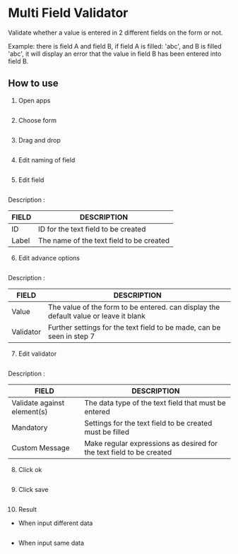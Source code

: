 # Multi Field Validator

Validate whether a value is entered in 2 different fields on the form or not.

Example: there is field A and field B, if field A is filled: 'abc', and B is filled 'abc', it will display an error that the value in field B has been entered into field B.


## How to use

1. Open apps

<img src="https://raw.githubusercontent.com/kinnara-digital-studio/kecak-workflow/master/docs/assets/.png" alt="" />


2. Choose form

<img src="https://raw.githubusercontent.com/kinnara-digital-studio/kecak-workflow/master/docs/assets/.png" alt="" />


3. Drag and drop

<img src="https://raw.githubusercontent.com/kinnara-digital-studio/kecak-workflow/master/docs/assets/.png" alt="" />



4. Edit naming of field

<img src="https://raw.githubusercontent.com/kinnara-digital-studio/kecak-workflow/master/docs/assets/.png" alt="" />


5. Edit field

<img src="https://raw.githubusercontent.com/kinnara-digital-studio/kecak-workflow/master/docs/assets/.png" alt="" />

Description :

|FIELD|DESCRIPTION|
|--|--|
|ID|ID for the text field to be created|
|Label|The name of the text field to be created|

6. Edit advance options

<img src="https://raw.githubusercontent.com/kinnara-digital-studio/kecak-workflow/master/docs/assets/.png" alt="" />

Description :

|FIELD|DESCRIPTION|
|--|--|
|Value|The value of the form to be entered. can display the default value or leave it blank|
|Validator|Further settings for the text field to be made, can be seen in step 7|

7. Edit validator

<img src="https://raw.githubusercontent.com/kinnara-digital-studio/kecak-workflow/master/docs/assets/.png" alt="" />

Description :

|FIELD|DESCRIPTION|
|--|--|
|Validate against element(s) |The data type of the text field that must be entered|
|Mandatory|Settings for the text field to be created must be filled|
|Custom Message|Make regular expressions as desired for the text field to be created|

8. Click ok

<img src="https://raw.githubusercontent.com/kinnara-digital-studio/kecak-workflow/master/docs/assets/.png" alt="" />


9. Click save

<img src="https://raw.githubusercontent.com/kinnara-digital-studio/kecak-workflow/master/docs/assets/.png" alt="" />


10. Result

- When input different data

<img src="https://raw.githubusercontent.com/kinnara-digital-studio/kecak-workflow/master/docs/assets/.png" alt="" />


- When input same data

<img src="https://raw.githubusercontent.com/kinnara-digital-studio/kecak-workflow/master/docs/assets/.png" alt="" />
